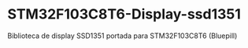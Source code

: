 # STM32F103C8T6-Display-ssd1351
Biblioteca de display SSD1351 portada para STM32F103C8T6 (Bluepill)
